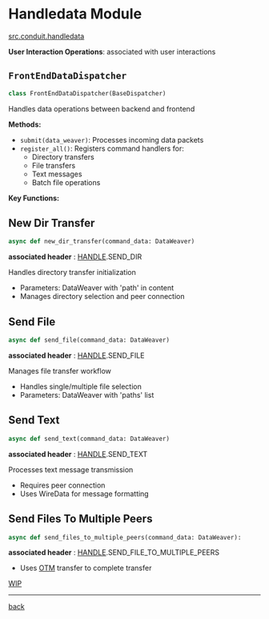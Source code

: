 # Handledata Module

[src.conduit.handledata](/src/conduit/handledata.py)

**User Interaction Operations**: associated with user interactions

## `FrontEndDataDispatcher`

```python
class FrontEndDataDispatcher(BaseDispatcher)
```

Handles data operations between backend and frontend

**Methods:**

- `submit(data_weaver)`: Processes incoming data packets
- `register_all()`: Registers command handlers for:
  - Directory transfers
  - File transfers
  - Text messages
  - Batch file operations

**Key Functions:**

## New Dir Transfer

```python
async def new_dir_transfer(command_data: DataWeaver)
```

**associated header** : [HANDLE](/src/conduit/headers).SEND_DIR

Handles directory transfer initialization

- Parameters: DataWeaver with 'path' in content
- Manages directory selection and peer connection

## Send File

```python
async def send_file(command_data: DataWeaver)
```

**associated header** : [HANDLE](/src/conduit/headers).SEND_FILE

Manages file transfer workflow

- Handles single/multiple file selection
- Parameters: DataWeaver with 'paths' list

## Send Text

```python
async def send_text(command_data: DataWeaver)
```

**associated header** : [HANDLE](/src/conduit/headers).SEND_TEXT

Processes text message transmission

- Requires peer connection
- Uses WireData for message formatting

## Send Files To Multiple Peers

```python
async def send_files_to_multiple_peers(command_data: DataWeaver):
```

**associated header** : [HANDLE](/src/conduit/headers).SEND_FILE_TO_MULTIPLE_PEERS

- Uses [OTM](/docs/transfer/otm.md) transfer to complete transfer

[WIP](/docs/README.md#legend)

---

[back](/docs/conduit)
